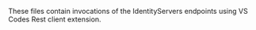 These files contain invocations of the IdentityServers endpoints using VS Codes Rest client extension.
